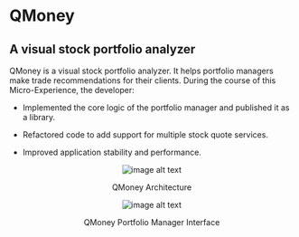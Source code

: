 
# QMoney
## A visual stock portfolio analyzer
QMoney is a visual stock portfolio analyzer. It helps portfolio managers make trade recommendations for their clients.
During the course of this Micro-Experience, the developer:
</p><ul><li><p>Implemented the core logic of the portfolio manager and published it as a library.</p></li><li><p>Refactored code to add support for multiple stock quote services.</p></li><li><p>Improved application stability and performance.</p></li></ul></div></p></div><div style="text-align: center;"><div class="Image_card card-content-body"><p><img alt="image alt text" src="https://storage.googleapis.com/crio-content-container-assets/ME_ME_QMONEY_MODULE_PROJECT_REPORT_image_0.png" style="max-width: 750px;"></p><center>QMoney Architecture</center><p><img alt="image alt text" src="https://storage.googleapis.com/crio-content-container-assets/ME_ME_QMONEY_MODULE_PROJECT_REPORT_image_1.png" style="max-width: 750px;"></p>
<center>QMoney Portfolio Manager Interface</center>

